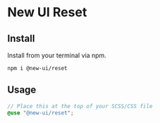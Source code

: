 # New UI Reset

## Install
Install from your terminal via npm.

```
npm i @new-ui/reset
```

## Usage

```scss
// Place this at the top of your SCSS/CSS file
@use "@new-ui/reset";
```